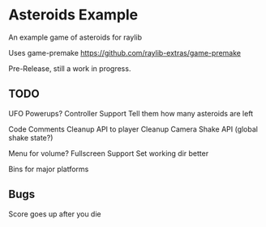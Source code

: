 # Asteroids Example
An example game of asteroids for raylib

Uses game-premake
https://github.com/raylib-extras/game-premake


Pre-Release, still a work in progress.

## TODO
UFO
Powerups?
Controller Support
Tell them how many asteroids are left

Code Comments
Cleanup API to player
Cleanup Camera Shake API (global shake state?)

Menu for volume?
Fullscreen Support
Set working dir better

Bins for major platforms

## Bugs
Score goes up after you die